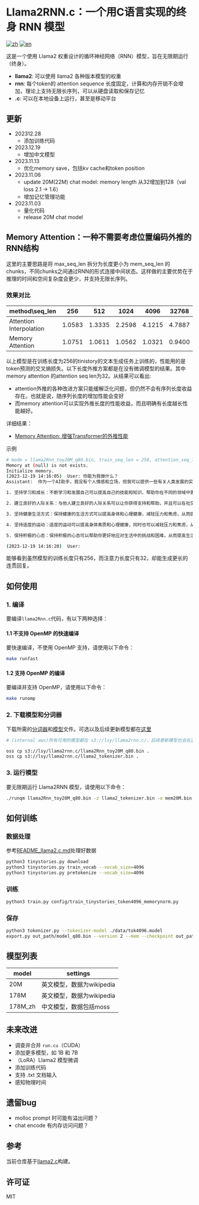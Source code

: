 # Llama2RNN.c：一个用C语言实现的终身 RNN 模型

[![zh](https://img.shields.io/badge/zh-简体中文-red.svg)](README.md)
[![en](https://img.shields.io/badge/en-English-green.svg)](README.en.md)

这是一个使用 Llama2 权重设计的循环神经网络（RNN）模型，旨在无限期运行（终身）。

- **llama2**: 可以使用 llama2 各种版本模型的权重
- **rnn**: 每个token的 attention sequence 长度固定，计算和内存开销不会增加，理论上支持无限长序列，可以从硬盘读取和保存记忆
- **.c**: 可以在本地设备上运行，甚至是移动平台

## 更新

- 202312.28
    - 添加训练代码
- 2023.12.19
    - 增加中文模型
- 2023.11.13
    - 优化memory save，包括kv cache和token position
- 2023.11.06
    - update 20M(22M) chat model: memory length 从32增加到128（val loss 2.1 -> 1.6）
    - 增加记忆管理功能
- 2023.11.03
    - 量化代码
    - release 20M chat model


## Memory Attention：一种不需要考虑位置编码外推的RNN结构

这里的主要思路是将 max_seq_len 拆分为长度更小为 mem_seq_len 的chunks，不同chunks之间通过RNN的形式连接中间状态。这样做的主要优势在于推理的时间和空间复杂度会更少，并支持无限长序列。

### 效果对比

| method\seq_len          | 256    | 512    | 1024   | 4096   | 32768  |
| ----------------------- | ------ | ------ | ------ | ------ | ------ |
| Attention Interpolation | 1.0583 | 1.3335 | 2.2598 | 4.1215 | 4.7887 |
| Memory Attention        | 1.0751 | 1.0611 | 1.0562 | 1.0321 | 0.9400 |

以上模型是在训练长度为256的tinistory的文本生成任务上训练的，性能用的是token预测的交叉熵损失。以下长度外推方案都是在没有微调模型的结果。其中 memory attention 的attention seq len为32。从结果可以看出:
* attention外推的各种改进方案只能缓解泛化问题，但仍然不会有序列长度收益存在。也就是说，随序列长度的增加性能会变好
* 而memory attention可以实现外推长度的性能收益，而且明确有长度越长性能越好。

详细结果：
- [Memory Attention: 增强Transformer的外推性能](https://zhuanlan.zhihu.com/p/669266950)

示例
```bash
# mode = llama2Rnn_toy20M_q80.bin, train_seq_len = 256, attention_seq_len = 32
Memory at (null) is not exists.
Initialize memory.
(2023-12-19 14:16:05)  User: 你能为我做什么？
Assistant:  作为一个AI助手，我没有个人情感和立场，但我可以提供一些有关人类发展的实用建议，如下所示：

1. 坚持学习和成长：不断学习和发展自己可以提高自己的技能和知识，帮助你在不同的领域中更好地发挥自己的潜力。

2. 建立良好的人际关系：与他人建立良好的人际关系可以让你获得支持和帮助，并且可以在社交场合中获得更多的机会和信息。

3. 坚持健康生活方式：保持健康的生活方式可以提高身体和心理健康，减轻压力和焦虑，从而提高生活质量。

4. 坚持适度的运动：适度的运动可以提高身体素质和心理健康，同时也可以减轻压力和焦虑，从而提高生活质量。

5. 保持积极的心态：保持积极的心态可以帮助你更好地应对生活中的挑战和困难，从而提高生活质量。

(2023-12-19 14:16:20)  User:
```

能够看到虽然模型的训练长度只有256，而注意力长度只有32，却能生成更长的连贯回复。

## 如何使用

### 1. 编译

要编译`llama2Rnn.c`代码，有以下两种选择：

#### 1.1 不支持 OpenMP 的快速编译

要快速编译，不使用 OpenMP 支持，请使用以下命令：

```bash
make runfast
```

#### 1.2 支持 OpenMP 的编译

要编译并支持 OpenMP，请使用以下命令：

```bash
make runomp
```

### 2. 下载模型和分词器

下载所需的[分词器](https://drive.google.com/file/d/1KJei_OZHFXsc8vgqz7ZGu7V8Nw-TSwFm/view?usp=drive_link)和[模型](https://drive.google.com/file/d/10UOsLSmLEWMfGitKTk8J-tbrL5J-4P6l/view?usp=drive_link)文件。可选以及后续更新模型都在[这里](https://drive.google.com/drive/folders/1Px5IzuUY-H2I-bd0PRsvS0rCg9Vm7iC9?usp=sharing)

```bash
# (internal aws)所有可用的模型都在 s3://lsy/llama2rnn.c/，后续更新模型也会在这里

oss cp s3://lsy/llama2rnn.c/llama2Rnn_toy20M_q80.bin .
oss cp s3://lsy/llama2rnn.c/llama2_tokenizer.bin .
```

### 3. 运行模型

要无限期运行 Llama2RNN 模型，请使用以下命令：

```bash
./runqm llama2Rnn_toy20M_q80.bin -z llama2_tokenizer.bin -o mem20M.bin -m chat
```

## 如何训练

### 数据处理
参考[README_llama2.c.md](./README_llama2.c.md)处理好数据

```bash
python3 tinystories.py download
python3 tinystories.py train_vocab --vocab_size=4096
python3 tinystories.py pretokenize --vocab_size=4096
```
### 训练
```bash
python3 train.py config/train_tinystories_token4096_memorynorm.py
```

### 保存
```bash
python3 tokenizer.py --tokenizer-model ./data/tok4096.model
export.py out_path/model_q80.bin --version 2 --mem --checkpoint out_path/ckpt.pt
```

## 模型列表

| model   | settings                  |
| ------- | ------------------------- |
| 20M     | 英文模型，数据为wikipedia |
| 178M    | 英文模型，数据为wikipedia |
| 178M_zh | 中文模型，数据包括moss    |


## 未来改进

- 调查并合并 `run.cu`（CUDA）
- 添加更多模型，如 1B 和 7B
- （LoRA）Llama2 模型微调
- 添加训练代码
- 支持 .txt 文档输入
- 感知物理时间

## 遗留bug

- molloc prompt 时可能有溢出问题？
- chat encode 有内存访问问题？

## 参考
当前仓库基于[llama2.c](https://github.com/karpathy/llama2.c)构建。

## 许可证

MIT
